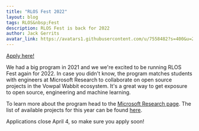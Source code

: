 ```yaml
---
title: "RLOS Fest 2022"
layout: blog
tags: RLOS&nbsp;Fest
description: RLOS Fest is back for 2022
author: Jack Gerrits
avatar_link: https://avatars1.githubusercontent.com/u/7558482?s=400&u=21e4cca683799d65a20a4cf3d11d0c17853ef9cb&v=4
---
```


[Apply here!](https://www.microsoft.com/en-us/research/academic-program/rl-open-source-fest/)

We had a big program in 2021 and we we're excited to be running RLOS Fest again for 2022. In case you didn't know, the program matches students with engineers at Microsoft Research to collaborate on open source projects in the Vowpal Wabbit ecosystem. It's a great way to get exposure to open source, engineering and machine learning.

To learn more about the program head to the [Microsoft Research page](https://www.microsoft.com/en-us/research/academic-program/rl-open-source-fest/). The list of available projects for this year can be found [here](https://vowpalwabbit.org/rlos/2022/projects.html).

Applications close April 4, so make sure you apply soon!
